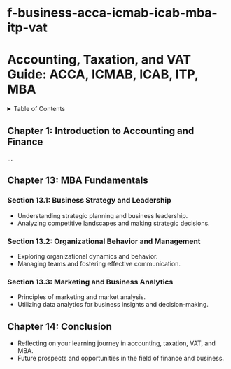 # f-business-acca-icmab-icab-mba-itp-vat
# Accounting, Taxation, and VAT Guide: ACCA, ICMAB, ICAB, ITP, MBA

<details>
<summary>Table of Contents</summary>

- [Chapter 1: Introduction to Accounting and Finance](#chapter-1-introduction-to-accounting-and-finance)
- [Chapter 2: Financial Reporting and Standards](#chapter-2-financial-reporting-and-standards)
  - [Section 2.1: International Financial Reporting Standards (IFRS)](#section-21-international-financial-reporting-standards-ifrs)
  - [Section 2.2: Generally Accepted Accounting Principles (GAAP)](#section-22-generally-accepted-accounting-principles-gaap)
- [Chapter 3: Management Accounting](#chapter-3-management-accounting)
  - [Section 3.1: Costing and Cost Management](#section-31-costing-and-cost-management)
  - [Section 3.2: Budgeting and Performance Management](#section-32-budgeting-and-performance-management)
- [Chapter 4: Audit and Assurance](#chapter-4-audit-and-assurance)
  - [Section 4.1: Auditing Principles and Procedures](#section-41-auditing-principles-and-procedures)
  - [Section 4.2: Internal and External Audit](#section-42-internal-and-external-audit)
- [Chapter 5: Taxation Principles](#chapter-5-taxation-principles)
  - [Section 5.1: Income Tax](#section-51-income-tax)
  - [Section 5.2: Value Added Tax (VAT)](#section-52-value-added-tax-vat)
  - [Section 5.3: Corporate Taxation](#section-53-corporate-taxation)
- [Chapter 6: Accounting Information Systems](#chapter-6-accounting-information-systems)
- [Chapter 7: Ethics and Professionalism](#chapter-7-ethics-and-professionalism)
- [Chapter 8: Financial Management](#chapter-8-financial-management)
  - [Section 8.1: Capital Budgeting and Investment Appraisal](#section-81-capital-budgeting-and-investment-appraisal)
  - [Section 8.2: Working Capital Management](#section-82-working-capital-management)
- [Chapter 9: Corporate Governance and Regulation](#chapter-9-corporate-governance-and-regulation)
- [Chapter 10: Case Studies and Practical Applications](#chapter-10-case-studies-and-practical-applications)
- [Chapter 11: Value Added Tax (VAT)](#chapter-11-value-added-tax-vat)
  - [Section 11.1: VAT Principles and Concepts](#section-111-vat-principles-and-concepts)
  - [Section 11.2: VAT Calculation and Returns](#section-112-vat-calculation-and-returns)
  - [Section 11.3: VAT Compliance and Audits](#section-113-vat-compliance-and-audits)
- [Chapter 12: Professional Development and Career Pathways](#chapter-12-professional-development-and-career-pathways)
- [Chapter 13: MBA Fundamentals](#chapter-13-mba-fundamentals)
  - [Section 13.1: Business Strategy and Leadership](#section-131-business-strategy-and-leadership)
  - [Section 13.2: Organizational Behavior and Management](#section-132-organizational-behavior-and-management)
  - [Section 13.3: Marketing and Business Analytics](#section-133-marketing-and-business-analytics)
- [Chapter 14: Conclusion](#chapter-14-conclusion)

</details>

## Chapter 1: Introduction to Accounting and Finance
...
## Chapter 13: MBA Fundamentals
### Section 13.1: Business Strategy and Leadership
- Understanding strategic planning and business leadership.
- Analyzing competitive landscapes and making strategic decisions.

### Section 13.2: Organizational Behavior and Management
- Exploring organizational dynamics and behavior.
- Managing teams and fostering effective communication.

### Section 13.3: Marketing and Business Analytics
- Principles of marketing and market analysis.
- Utilizing data analytics for business insights and decision-making.

## Chapter 14: Conclusion
- Reflecting on your learning journey in accounting, taxation, VAT, and MBA.
- Future prospects and opportunities in the field of finance and business.

